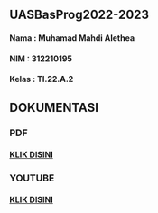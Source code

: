 ## UASBasProg2022-2023
#### Nama : Muhamad Mahdi Alethea
#### NIM : 312210195
#### Kelas : TI.22.A.2
## DOKUMENTASI
### PDF
#### [KLIK DISINI]()
### YOUTUBE
#### [KLIK DISINI]()

